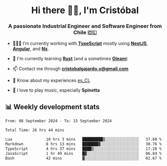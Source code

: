 <h1 align="center">Hi there ✌🏻, I'm Cristóbal</h1>
<h3 align="center">A passionate Industrial Engineer and Software Engineer from Chile 🇨🇱</h3>

- 🧑🏻‍💻 I’m currently working with **[TypeScript](https://www.typescriptlang.org)** mostly using **[NestJS](https://nestjs.com)**, **[Angular](https://angular.io)**, and **[Nx](https://nx.dev)**.

- 🌱 I'm currently learning **[Rust](https://www.rust-lang.org)** (and a sometimes **[Gleam](https://gleam.run/)**)

- 📫 Contact me through **cristobalgajardo.v@gmail.com**

- 📄 Know about my experiences [es_CL](https://bit.ly/cv-cristobal-gajardo)

- 🎸 I love to play music, especially **Spinetta**

## 📊 Weekly development stats

<!--START_SECTION:waka-->

```txt
From: 08 September 2024 - To: 15 September 2024

Total Time: 26 hrs 44 mins

Lua               10 hrs 3 mins   █████████▒░░░░░░░░░░░░░░░   37.60 %
Markdown          8 hrs 13 mins   ███████▓░░░░░░░░░░░░░░░░░   30.76 %
TypeScript        4 hrs 37 mins   ████▒░░░░░░░░░░░░░░░░░░░░   17.28 %
JavaScript        1 hr 49 mins    █▓░░░░░░░░░░░░░░░░░░░░░░░   06.84 %
Bash              42 mins         ▓░░░░░░░░░░░░░░░░░░░░░░░░   02.67 %
```

<!--END_SECTION:waka-->

